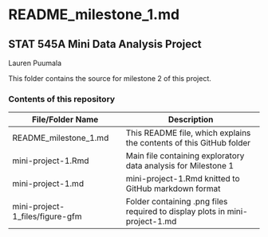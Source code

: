 # README_milestone_1.md
## STAT 545A Mini Data Analysis Project
Lauren Puumala

This folder contains the source for milestone 2 of this project.

### Contents of this repository
File/Folder Name | Description
-----------------|-------------
README_milestone_1.md | This README file, which explains the contents of this GitHub folder
mini-project-1.Rmd | Main file containing exploratory data analysis for Milestone 1
mini-project-1.md | mini-project-1.Rmd knitted to GitHub markdown format
mini-project-1_files/figure-gfm | Folder containing .png files required to display plots in mini-project-1.md

